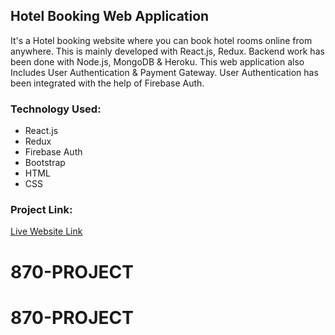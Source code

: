 ## Hotel Booking Web Application

It's a Hotel booking website where you can book hotel rooms online from anywhere. This is mainly developed with React.js, Redux. Backend work has been done with Node.js, MongoDB & Heroku. This web application also Includes User Authentication & Payment Gateway. User Authentication has been integrated with the help of Firebase Auth.

### Technology Used:

- React.js
- Redux
- Firebase Auth
- Bootstrap
- HTML
- CSS

### Project Link:

<a  target="_blank" href="https://masrursakib-react-redux-aircnc.web.app/">Live Website Link</a>
# 870-PROJECT
# 870-PROJECT
